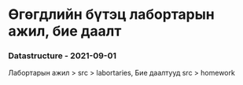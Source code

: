 # Өгөгдлийн бүтэц лабортарын ажил, бие даалт
### Datastructure - 2021-09-01
Лабортарын ажил > src > labortaries, Бие даалтууд src > homework
